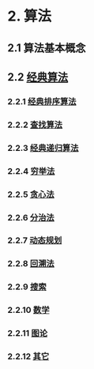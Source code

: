 # 2. 算法

## 2.1 算法基本概念

## 2.2 [经典算法](经典算法.md)

### 2.2.1 [经典排序算法](经典算法.md#221-经典排序算法)

### 2.2.2 [查找算法](经典算法.md#222-查找算法)

### 2.2.3 [经典递归算法](经典算法.md#223-经典递归算法)

### 2.2.4 [穷举法](经典算法.md#224-穷举法)

### 2.2.5 [贪心法](经典算法.md#225-贪心法)

### 2.2.6 [分治法](经典算法.md#226-分治法)

### 2.2.7 [动态规划](经典算法.md#227-动态规划)

### 2.2.8 [回溯法](经典算法.md#228-回溯法)

### 2.2.9 [搜索](经典算法.md#229-搜索)

### 2.2.10 [数学](经典算法.md#2210-数学)

### 2.2.11 [图论](经典算法.md#2211-图论)

### 2.2.12 [其它](经典算法.md#2212-其它)



